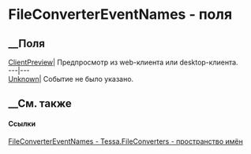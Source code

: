 # FileConverterEventNames - поля
##  __Поля
[ClientPreview](F_Tessa_FileConverters_FileConverterEventNames_ClientPreview.htm)|
Предпросмотр из web-клиента или desktop-клиента.  
---|---  
[Unknown](F_Tessa_FileConverters_FileConverterEventNames_Unknown.htm)|
Событие не было указано.  
## __См. также
#### Ссылки
[FileConverterEventNames -
](T_Tessa_FileConverters_FileConverterEventNames.htm)
[Tessa.FileConverters - пространство имён](N_Tessa_FileConverters.htm)
